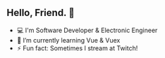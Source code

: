 ## Hello, Friend.  🐢
- 💻 I'm Software Developer & Electronic Engineer
- 🌱 I’m currently learning Vue & Vuex
- ⚡ Fun fact: Sometimes I stream at Twitch!
